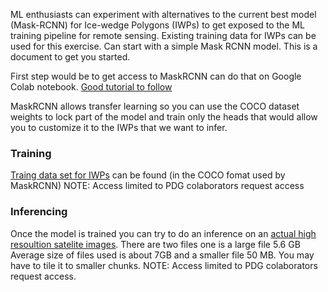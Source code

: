 ML enthusiasts can experiment with alternatives to the current best model (Mask-RCNN) for Ice-wedge Polygons (IWPs) to get exposed to the ML training pipeline for remote sensing. Existing training data for IWPs can be used for this exercise. Can start with a simple Mask RCNN model. This is a document to get you started.

First step would be to get access to MaskRCNN can do that on Google Colab notebook. [Good tutorial to follow](https://cloud.google.com/tpu/docs/tutorials/mask-rcnn-2.x)

MaskRCNN allows transfer learning so you can use the COCO dataset weights to lock part of the model and train only the heads that would allow you to customize it to the IWPs that we want to infer.
### Training
[Traing data set for IWPs](https://drive.google.com/drive/folders/18AxiK5tGTaOhbzWmV0NZAA5sEwprsWB-?usp=sharing) can be found (in the COCO fomat used by MaskRCNN)
NOTE: Access limited to PDG colaborators request access
### Inferencing
Once the model is trained you can try to do an inference on an [actual high resoultion satelite images](https://drive.google.com/drive/folders/1wr4jz6ZMa4mUYYlYfzCNv67V37OoPoZt?usp=sharing). There are two files one is a large file 5.6 GB Average size of files used is about 7GB and a smaller file 50 MB. You may have to tile it to smaller chunks.
NOTE: Access limited to PDG colaborators request access.
